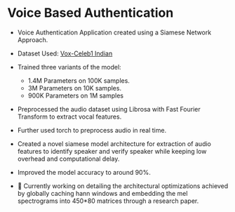 # Voice Based Authentication
* Voice Authentication Application created using a Siamese Network Approach.
* Dataset Used: [Vox-Celeb1 Indian](https://www.kaggle.com/datasets/gaurav41/voxceleb1-audio-wav-files-for-india-celebrity)
* Trained three variants of the model:
  * 1.4M Parameters on 100K samples.
  * 3M Parameters on 10K samples.
  * 900K Parameters on 1M samples

* Preprocessed the audio dataset using Librosa with Fast Fourier Transform to extract vocal features.
* Further used torch to preprocess audio in real time.
* Created a novel siamese model architecture for extraction of audio features to identify speaker and verify speaker while keeping low overhead and computational delay.
* Improved the model accuracy to around 90%.
* :memo: Currently working on detailing the architectural optimizations achieved by globally caching hann windows and embedding the mel spectrograms into 450*80 matrices through a research paper. 

